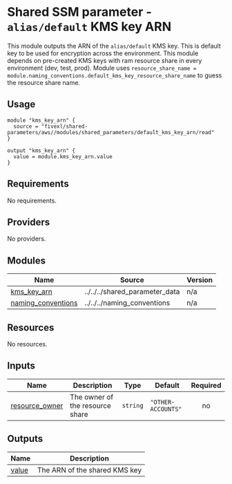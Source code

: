 # Shared SSM parameter - `alias/default` KMS key ARN

This module outputs the ARN of the `alias/default` KMS key. This is default key to be used for encryption across the environment. This module depends on pre-created KMS keys with ram resource share in every environment (dev, test, prod). Module uses `resource_share_name = module.naming_conventions.default_kms_key_resource_share_name` to guess the resource share name.

## Usage
```hcl
module "kms_key_arn" {
  source = "fivexl/shared-parameters/aws//modules/shared_parameters/default_kms_key_arn/read"
}

output "kms_key_arn" {
  value = module.kms_key_arn.value
}
```

<!-- BEGIN_TF_DOCS -->
## Requirements

No requirements.

## Providers

No providers.

## Modules

| Name | Source | Version |
|------|--------|---------|
| <a name="module_kms_key_arn"></a> [kms\_key\_arn](#module\_kms\_key\_arn) | ../../../shared_parameter_data | n/a |
| <a name="module_naming_conventions"></a> [naming\_conventions](#module\_naming\_conventions) | ../../../naming_conventions | n/a |

## Resources

No resources.

## Inputs

| Name | Description | Type | Default | Required |
|------|-------------|------|---------|:--------:|
| <a name="input_resource_owner"></a> [resource\_owner](#input\_resource\_owner) | The owner of the resource share | `string` | `"OTHER-ACCOUNTS"` | no |

## Outputs

| Name | Description |
|------|-------------|
| <a name="output_value"></a> [value](#output\_value) | The ARN of the shared KMS key |
<!-- END_TF_DOCS -->
